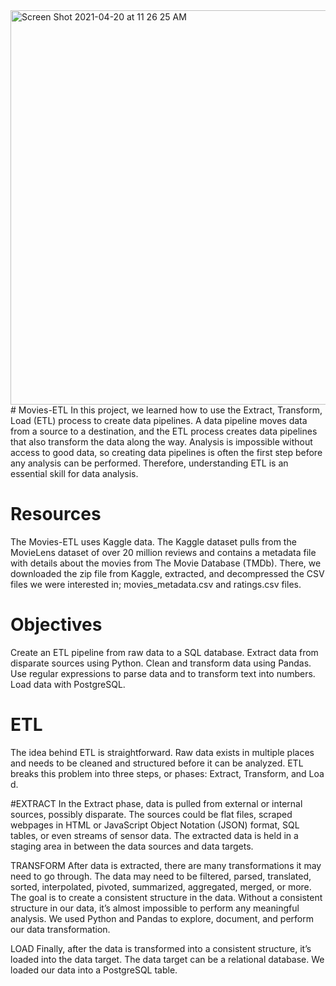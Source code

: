 <img width="631" alt="Screen Shot 2021-04-20 at 11 26 25 AM" src="https://user-images.githubusercontent.com/71113701/115432007-8d8a0d80-a1cb-11eb-9a1e-8203da183775.png">
# Movies-ETL
In this project, we learned how to use the Extract, Transform, Load (ETL) process to create data pipelines. A data pipeline moves data from a source to a destination, and the ETL process creates data pipelines that also transform the data along the way. Analysis is impossible without access to good data, so creating data pipelines is often the first step before any analysis can be performed. Therefore, understanding ETL is an essential skill for data analysis.

# Resources
The Movies-ETL uses Kaggle data. The Kaggle dataset pulls from the MovieLens dataset of over 20 million reviews and contains a metadata file with details about the movies from The Movie Database (TMDb). There, we downloaded the zip file from Kaggle, extracted, and decompressed the CSV files we were interested in; movies_metadata.csv and ratings.csv files.
# Objectives
Create an ETL pipeline from raw data to a SQL database.
Extract data from disparate sources using Python.
Clean and transform data using Pandas.
Use regular expressions to parse data and to transform text into numbers.
Load data with PostgreSQL.

# ETL
The idea behind ETL is straightforward. Raw data exists in multiple places and needs to be cleaned and structured before it can be analyzed. ETL breaks this problem into three steps, or phases: Extract, Transform, and Loa
d.

#EXTRACT
In the Extract phase, data is pulled from external or internal sources, possibly disparate. The sources could be flat files, scraped webpages in HTML or JavaScript Object Notation (JSON) format, SQL tables, or even streams of sensor data. The extracted data is held in a staging area in between the data sources and data targets.

TRANSFORM
After data is extracted, there are many transformations it may need to go through. The data may need to be filtered, parsed, translated, sorted, interpolated, pivoted, summarized, aggregated, merged, or more. The goal is to create a consistent structure in the data. Without a consistent structure in our data, it’s almost impossible to perform any meaningful analysis.
We used Python and Pandas to explore, document, and perform our data transformation.

LOAD
Finally, after the data is transformed into a consistent structure, it’s loaded into the data target. The data target can be a relational database.
We loaded our data into a PostgreSQL table.
